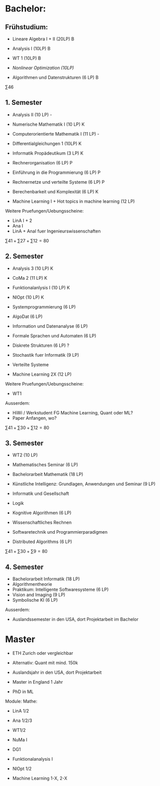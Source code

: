 # Bachelor:
## Frühstudium:
- Lineare Algebra I + II (20LP) B
- Analysis I (10LP) B
- WT 1 (10LP) B
- *Nonlinear Optimization (10LP)*

- Algorithmen und Datenstrukturen (6 LP) B

$\sum 46$
## 1. Semester
- Analysis II (10 LP) -
- Numerische Mathematik I (10 LP) K
- Computerorientierte Mathematik I (11 LP) -
- Differentialgleichungen 1 (10LP) K

- Informatik Propädeutikum (3 LP) K
- Rechnerorganisation (6 LP) P
- Einführung in die Programmierung (6 LP) P
- Rechnernetze und verteilte Systeme (6 LP) P
- Berechenbarkeit und Komplexität (6 LP) K

- Machine Learning I + Hot topics in machine learning (12 LP) 

Weitere Pruefungen/Uebungsscheine:
- LinA I + 2 
- Ana I
- LinA + AnaI fuer Ingenieurswissenschaften

$\sum 41 + \sum 27 + \sum 12 = 80$

## 2. Semester
- Analysis 3 (10 LP) K
- CoMa 2 (11 LP) K
- Funktionalanlysis I (10 LP) K
- NlOpt (10 LP) K

- Systemprogrammierung (6 LP)
- AlgoDat (6 LP)
- Information und Datenanalyse (6 LP)
- Formale Sprachen und Automaten (6 LP)
- Diskrete Strukturen (6 LP) ?
- Stochastik fuer Informatik (9 LP)
- Verteilte Systeme 

- Machine Learning 2X (12 LP)

Weitere Pruefungen/Uebungsscheine:
- WT1

Ausserdem:
- HiWi / Werkstudent FG Machine Learning, Quant oder ML?
- Paper Anfangen, wo?

$\sum 41 + \sum 30 + \sum 12 = 80$

## 3. Semester
- WT2 (10 LP)
- Mathematisches Seminar (6 LP)
- Bachelorarbeit Mathematik (18 LP)

- Künstliche Intelligenz: Grundlagen, Anwendungen und Seminar (9 LP)
- Informatik und Gesellschaft
- Logik
- Kognitive Algorithmen (6 LP)
- Wissenschaftliches Rechnen
- Softwaretechnik und Programmierparadigmen
- Distributed Algorithms (6 LP)

$\sum 41 + \sum 30 + \sum 9 = 80$

## 4. Semester
- Bachelorarbeit Informatik (18 LP)
- Algorithmentheorie
- Praktikum: Intelligente Softwaresysteme (6 LP)
- Vision and Imaging (9 LP)
- Symbolische KI (6 LP)

Ausserdem:
- Auslandssemester in den USA, dort Projektarbeit im Bachelor

# Master
- ETH Zurich oder vergleichbar
- Alternativ: Quant mit mind. 150k


- Auslandsjahr in den USA, dort Projektarbeit
- Master in England 1 Jahr
- PhD in ML 


Module:
Mathe:
- LinA 1/2
- Ana 1/2/3
- WT1/2
- NuMa I
- DG1
- Funktionalanalysis I
- NlOpt 1/2

- Machine Learning 1-X, 2-X